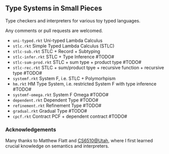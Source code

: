 ## Type Systems in Small Pieces

Type checkers and interpreters for various toy typed languages.


Any comments or pull requests are welcomed.

* `uni-typed.rkt` Uni-typed Lambda Calculus
* `stlc.rkt` Simple Typed Lambda Calculus (STLC)
* `stlc-sub.rkt` STLC + Record + Subtyping
* `stlc-infer.rkt` STLC + Type Inference #TODO#
* `stlc-sum-prod.rkt` STLC + sum type + product type #TODO#
* `stlc-rec.rkt` STLC + sum/product tpye + recursive function + recursive type #TODO#
* `systemf.rkt` System F, i.e. STLC + Polymorhpism
* `hm.rkt` HM Type System, i.e. restricted System F with type inference #TODO#
* `systemf-omega.rkt` System F Omega #TODO#
* `dependent.rkt` Dependent Type #TODO#
* `refinement.rkt` Refinement Type #TODO#
* `gradual.rkt` Gradual Type #TODO#
* `cpcf.rkt` Contract PCF + dependent contract #TODO#

### Acknowledgements 
Many thanks to Matthew Flatt and [CS6510@Utah](http://www.eng.utah.edu/~cs6510/schedule.html), where I first learned crucial knowledge on semantics and interpreters.

